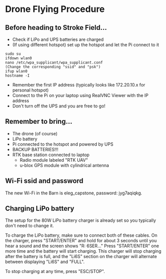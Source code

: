 # Drone Flying Procedure

## Before heading to Stroke Field...

- Check if LiPo and UPS batteries are charged
- (If using different hotspot) set up the hotspot and let the Pi connect to it

```shell
sudo su
ifdown wlan0
nano /etc/wpa_supplicant/wpa_supplicant.conf
(Change the corresponding "ssid" and "psk")
ifup wlan0
hostname -I
```

- Remember the first IP address (typically looks like 172.20.10.x for personal hotspot)
- Connect to the Pi on your laptop using RealVNC Viewer with the IP address
- Don't turn off the UPS and you are free to go!



## Remember to bring...

- The drone (of course)
- LiPo battery
- Pi connected to the hotspot and powered by UPS
- BACKUP BATTERIES!!!
- RTK base station connected to laptop
  - Radio module labeled "RTK UAV"
  - u-blox GPS module with cylindrical antenna



## Wi-Fi ssid and password

The new Wi-Fi in the Barn is eleg_capstone, password: jyg7aqiqkg.



## Charging LiPo battery

The setup for the 80W LiPo battery charger is already set so you typically don't need to change it.

To charge the LiPo battery, make sure to connect both of these cables. On the charger, press "START/ENTER" and hold for about 3 seconds until you hear a sound and the screen shows "R: 6SER..." Press "START/ENTER" one more time and the battery will start charging. This charger will stop charging after the battery is full, and the "Li6S" section on the charger will alternate between displaying "Li6S" and "FULL".

To stop charging at any time, press "ESC/STOP". 



